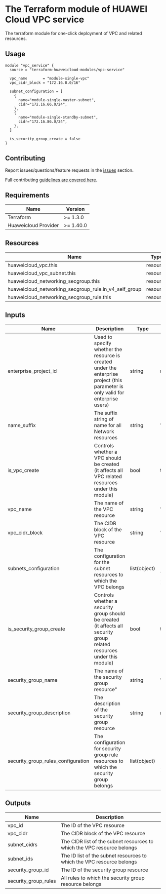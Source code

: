 # The Terraform module of HUAWEI Cloud VPC service

The terraform module for one-click deployment of VPC and related resources.

## Usage

```hcl
module "vpc_service" {
  source = "terraform-huaweicloud-modules/vpc-service"

  vpc_name       = "module-single-vpc"
  vpc_cidr_block = "172.16.0.0/16"

  subnet_configuration = [
    {
      name="module-single-master-subnet",
      cidr="172.16.66.0/24",
    },
    {
      name="module-single-standby-subnet",
      cidr="172.16.86.0/24",
    },
  ]

  is_security_group_create = false
}
```

## Contributing

Report issues/questions/feature requests in the [issues](https://github.com/Lance52259/terraform-huaweicloud-vpc/issues/new)
section.

Full contributing [guidelines are covered here](.github/how_to_contribute.md).

## Requirements

| Name | Version |
|------|---------|
| Terraform | >= 1.3.0 |
| Huaweicloud Provider | >= 1.40.0 |

## Resources

| Name | Type |
|------|------|
| huaweicloud_vpc.this | resource |
| huaweicloud_vpc_subnet.this | resource |
| huaweicloud_networking_secgroup.this | resource |
| huaweicloud_networking_secgroup_rule.in_v4_self_group | resource |
| huaweicloud_networking_secgroup_rule.this | resource |

## Inputs

| Name | Description | Type | Default | Required |
|------|-------------|------|---------|----------|
| enterprise_project_id | Used to specify whether the resource is created under the enterprise project (this parameter is only valid for enterprise users) | string | null | N |
| name_suffix | The suffix string of name for all Network resources | string | "" | N |
| is_vpc_create | Controls whether a VPC should be created (it affects all VPC related resources under this module) | bool | true | N |
| vpc_name | The name of the VPC resource | string | "" | N |
| vpc_cidr_block | The CIDR block of the VPC resource | string | "192.168.0.0/16" | N |
| subnets_configuration | The configuration for the subnet resources to which the VPC belongs | list(object) | <pre>[<br>  {<br>    name = "module-default-subnet",<br>    cidr = "192.168.16.0/20",<br>  },<br>]</pre> | N |
| is_security_group_create | Controls whether a security group should be created (it affects all security group related resources under this module) | bool | true | N |
| security_group_name | The name of the security group resource" | string | "" | N |
| security_group_description | The description of the security group resource | string | null | N |
| security_group_rules_configuration | The configuration for security group rule resources to which the security group belongs | list(object) | <pre>[<br>  {<br>    protocol = "icmp",<br>  },<br>]</pre> | N |

## Outputs

| Name | Description |
|------|-------------|
| vpc_id | The ID of the VPC resource |
| vpc_cidr | The CIDR block of the VPC resource |
| subnet_cidrs | The CIDR list of the subnet resources to which the VPC resource belongs |
| subnet_ids | The ID list of the subnet resources to which the VPC resource belongs |
| security_group_id | The ID of the security group resource |
| security_group_rules | All rules to which the security group resource belongs |
